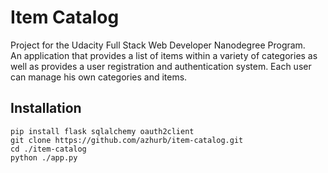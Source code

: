 # Item Catalog

Project for the Udacity Full Stack Web Developer Nanodegree Program.  
An application that provides a list of items within a variety of categories 
as well as provides a user registration and authentication system. Each user can manage his own categories and items.

## Installation

```
pip install flask sqlalchemy oauth2client
git clone https://github.com/azhurb/item-catalog.git
cd ./item-catalog
python ./app.py
```
